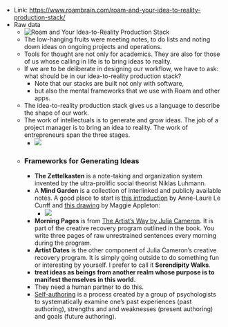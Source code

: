 - Link: https://www.roambrain.com/roam-and-your-idea-to-reality-production-stack/
- Raw data
    - ![Roam and Your Idea-to-Reality Production Stack](https://www.roambrain.com/wp-content/uploads/kahlil_corazo_production_stack_featured_2.png)
    - The low-hanging fruits were meeting notes, to do lists and noting down ideas on ongoing projects and operations.
    - Tools for thought are not only for academics. They are also for those of us whose calling in life is to bring ideas to reality.
    - If we are to be deliberate in designing our workflow, we have to ask: what should be in our idea-to-reality production stack? 
        - Note that our stacks are built not only with software, 
        - but also the mental frameworks that we use with Roam and other apps.
    - The idea-to-reality production stack gives us a language to describe the shape of our work.
    - The work of intellectuals is to generate and grow ideas. The job of a project manager is to bring an idea to reality. The work of entrepreneurs span the three stages.
        - ![](https://www.roambrain.com/wp-content/uploads/kahlil_corazo_production_stack_2.png)
    - ### Frameworks for Generating Ideas
        - **The Zettelkasten** is a note-taking and organization system invented by the ultra-prolific social theorist Niklas Luhmann.
        - A **Mind Garden** is a collection of interlinked and publicly available notes. A good place to start is [this introduction](https://nesslabs.com/mind-garden) by Anne-Laure Le Cunff and [this drawing](https://twitter.com/Mappletons/status/1279798483218767877/photo/1) by Maggie Appleton:
            - ![](https://www.roambrain.com/wp-content/uploads/kahlil_corazo_production_stack_3.png)
        - **Morning Pages** is from [The Artist’s Way by Julia Cameron](https://amzn.to/2D36fAj). It is part of the creative recovery program outlined in the book. You write three pages of raw unrestrained sentences every morning during the program.
        - **Artist Dates** is the other component of Julia Cameron’s creative recovery program. It is simply going outside to do something fun or interesting by yourself. I prefer to call it **Serendipity Walks**.
        - **treat ideas as beings from another realm whose purpose is to manifest themselves in this world.**
        - They need a human partner to do this.
        - [Self-authoring](https://www.selfauthoring.com/) is a process created by a group of psychologists to systematically examine one’s past experiences (past authoring), strengths and and weaknesses (present authoring) and goals (future authoring).
